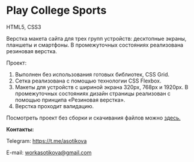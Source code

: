 # Play College Sports
HTML5, CSS3

Верстка макета сайта для трех групп устройств: десктопные экраны, планшеты и смартфоны. В промежуточных состояниях реализована резиновая верстка.

Проект:

1. Выполнен без использования готовых библиотек, CSS Grid.
2. Сетка реализована с помощью технологии CSS Flexbox.
3. Макеты для устройств с шириной экрана 320px, 768px и 1920px. В промежуточных состояниях дизайн страницы реализован с помощью принципа «Резиновая верстка».
4. Верстка проходит валидацию.

Посмотреть проект без сборки и скачивания файлов можно [здесь.]( https://asotikovasvetlana.github.io/play-college-sports/)

__Контакты:__

Telegram: https://t.me/asotikova

E-mail: workasotikova@gmail.com

